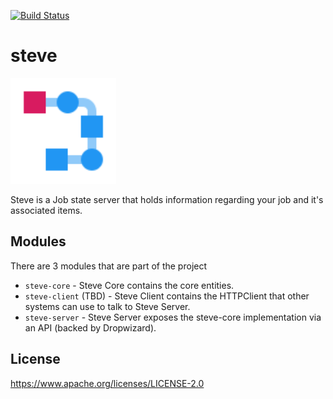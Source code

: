 [![Build Status](https://travis-ci.org/ind9/steve.svg?branch=master)](https://travis-ci.org/ind9/steve)

# steve

<img src="docs/logo.svg" alt="alt text" width="169px" height="169px">

Steve is a Job state server that holds information regarding your job and it's associated items.

## Modules
There are 3 modules that are part of the project

- `steve-core` - Steve Core contains the core entities.
- `steve-client` (TBD) - Steve Client contains the HTTPClient that other systems can use to talk to Steve Server.
- `steve-server` - Steve Server exposes the steve-core implementation via an API (backed by Dropwizard). 

## License
https://www.apache.org/licenses/LICENSE-2.0
